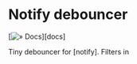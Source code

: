 # Notify debouncer

[![» Docs](https://flat.badgen.net/badge/api/docs.rs/df3600)][docs]

Tiny debouncer for [notify]. Filters in